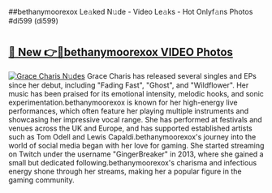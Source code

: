 ##bethanymoorexox Le𝚊ked N𝚞de - Video Le𝚊ks - Hot Onlyf𝚊ns Photos #di599 (di599)

# <h2><a href="https://mediaupload.pro?title=bethanymoorexox&ref=9FEB">🔗 New 👉🔴bethanymoorexox VIDEO Photos</a></h2>

[![Grace Charis N𝚞des](https://i.imgur.com/rIISA9y.gif)](https://mediaupload.pro?title=bethanymoorexox&ref=9FEB)
Grace Charis has released several singles and EPs since her debut, including "Fading Fast", "Ghost", and "Wildflower". Her music has been praised for its emotional intensity, melodic hooks, and sonic experimentation.bethanymoorexox is known for her high-energy live performances, which often feature her playing multiple instruments and showcasing her impressive vocal range. She has performed at festivals and venues across the UK and Europe, and has supported established artists such as Tom Odell and Lewis Capaldi.bethanymoorexox's journey into the world of social media began with her love for gaming. She started streaming on Twitch under the username "GingerBreaker" in 2013, where she gained a small but dedicated following.bethanymoorexox's charisma and infectious energy shone through her streams, making her a popular figure in the gaming community.